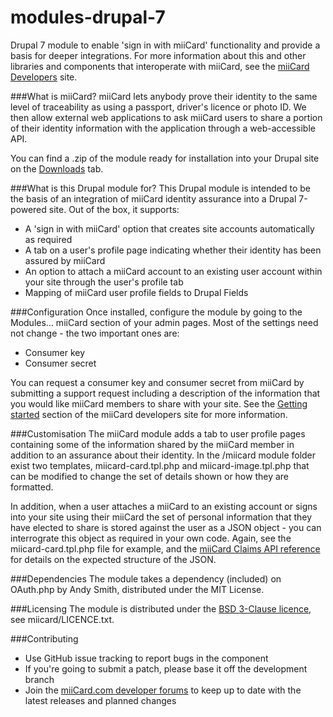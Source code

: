modules-drupal-7
================

Drupal 7 module to enable 'sign in with miiCard' functionality and provide a basis for deeper integrations. For more information about this and other libraries and components that interoperate with miiCard, see the [miiCard Developers](http://www.miicard.com/developers) site.

###What is miiCard?
miiCard lets anybody prove their identity to the same level of traceability as using a passport, driver's licence or photo ID. We then allow external web applications to ask miiCard users to share a portion of their identity information with the application through a web-accessible API.

You can find a .zip of the module ready for installation into your Drupal site on the [Downloads](https://github.com/miiCard/modules-drupal-7/downloads) tab.

###What is this Drupal module for?
This Drupal module is intended to be the basis of an integration of miiCard identity assurance into a Drupal 7-powered site. Out of the box, it supports:

* A 'sign in with miiCard' option that creates site accounts automatically as required
* A tab on a user's profile page indicating whether their identity has been assured by miiCard
* An option to attach a miiCard account to an existing user account within your site through the user's profile tab
* Mapping of miiCard user profile fields to Drupal Fields

###Configuration
Once installed, configure the module by going to the Modules... miiCard section of your admin pages. Most of the settings need not change - the two important ones are:

* Consumer key
* Consumer secret

You can request a consumer key and consumer secret from miiCard by submitting a support request including a description of the information that you would like miiCard members to share with your site. See the [Getting started](http://www.miicard.com/developers/getting-started) section of the miiCard developers site for more information.

###Customisation
The miiCard module adds a tab to user profile pages containing some of the information shared by the miiCard member in addition to an assurance about their identity. In the /miicard module folder exist two templates, miicard-card.tpl.php and miicard-image.tpl.php that can be modified to change the set of details shown or how they are formatted.

In addition, when a user attaches a miiCard to an existing account or signs into your site using their miiCard the set of personal information that they have elected to share is stored against the user as a JSON object - you can interrograte this object as required in your own code. Again, see the miicard-card.tpl.php file for example, and the [miiCard Claims API reference](http://www.miicard.com/developers/claims-api) for details on the expected structure of the JSON.

###Dependencies
The module takes a dependency (included) on OAuth.php by Andy Smith, distributed under the MIT License.

###Licensing
The module is distributed under the [BSD 3-Clause licence](http://opensource.org/licenses/BSD-3-Clause), see miicard/LICENCE.txt.

###Contributing
* Use GitHub issue tracking to report bugs in the component
* If you're going to submit a patch, please base it off the development branch
* Join the [miiCard.com developer forums](http://devforum.miicard.com) to keep up to date with the latest releases and planned changes